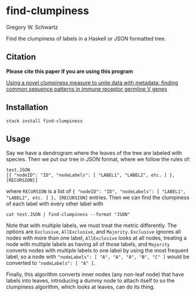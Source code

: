 # find-clumpiness

Gregory W. Schwartz

Find the clumpiness of labels in a Haskell or JSON formatted tree.

## Citation

**Please cite this paper if you are using this program**

[Using a novel clumpiness measure to unite data with metadata: finding common sequence patterns in immune receptor germline V genes](http://www.sciencedirect.com/science/article/pii/S0167865516000234)

## Installation

`stack install find-clumpiness`

## Usage

Say we have a dendrogram where the leaves of the tree are labeled with species. Then we put our tree in JSON format, where we follow the rules of:

```
test.JSON
[{ "nodeID": "ID", "nodeLabels": [ "LABEL1", "LABEL2", etc. ] }, [RECURSION]]
```

where `RECURSION` is a list of `{ "nodeID": "ID", "nodeLabels": [ "LABEL1", "LABEL2", etc. ] }, [RECURSION]` entries. Then we can find the clumpiness of each label with every other label with

`cat test.JSON | find-clumpiness --format "JSON"`

Note that with multiple labels, we must treat the metric differently. The options are `Exclusive`, `AllExclusive`, and `Majority`. `Exclusive` ignores all nodes with more than one label, `AllExclusive` looks at all nodes, treating a node with multiple labels as having all of those labels, and `Majority` converts nodes with multiple labels to one label by using the most frequent label, so a node with `"nodeLabels": [ "A", "A", "A", "B", "C" ]` would be converted to `"nodeLabels": [ "A" ]`.

Finally, this algorithm converts inner nodes (any non-leaf node) that have labels into leaves, introducing a dummy node to attach itself to so the clumpiness algorithm, which looks at leaves, can do its thing.
